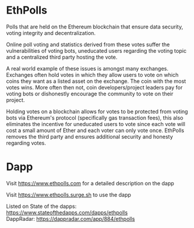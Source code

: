 # EthPolls
Polls that are held on the Ethereum blockchain that ensure data security, voting integrity and decentralization.

Online poll voting and statistics derived from these votes suffer the vulnerabilities of voting bots, uneducated users regarding the voting topic and a centralized third party hosting the vote. 

A real world example of these issues is amongst many exchanges. Exchanges often hold votes in which they allow users to vote on which coins they want as a listed asset on the exchange. The coin with the most votes wins. More often then not, coin developers/project leaders pay for voting bots or dishonestly encourage the community to vote on their project.

Holding votes on a blockchain allows for votes to be protected from voting bots via Ethereum's protocol (specifically gas transaction fees), this also eliminates the incentive for uneducated users to vote since each vote will cost a small amount of Ether and each voter can only vote once. EthPolls removes the third party and ensures additional security and honesty regarding votes.

# Dapp
Visit https://www.ethpolls.com for a detailed description on the dapp  

Visit https://www.ethpolls.surge.sh to use the dapp

Listed on
State of the dapps: https://www.stateofthedapps.com/dapps/ethpolls  
DappRadar: https://dappradar.com/app/884/ethpolls

